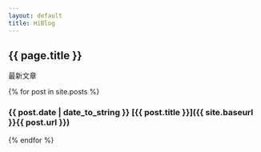 ```yaml
---
layout: default
title: HiBlog
---
```

## {{ page.title }}

最新文章

{% for post in site.posts %}
### {{ post.date | date_to_string }} [{{ post.title }}]({{ site.baseurl }}{{ post.url }})
{% endfor %}
